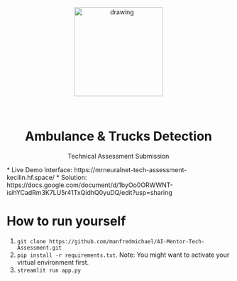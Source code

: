 

<div align="center">
<img src="https://play-lh.googleusercontent.com/b5rTCsOUSkrwQTznCDQh1uKolRKmGLXqKLVqlMb0n4_1_QVEeLK63qA6P2nwnKxP_kA" alt="drawing" width="200"/>
  
<br/>
<br/>
<br/>

# Ambulance & Trucks Detection
Technical Assessment Submission
</div>
* Live Demo Interface: https://mrneuralnet-tech-assessment-kecilin.hf.space/
* Solution: https://docs.google.com/document/d/1byOo0ORWWNT-isihYCadRm3K7LU5r41TxQidhQ0yuDQ/edit?usp=sharing

# How to run yourself

1. `git clone https://github.com/manfredmichael/AI-Mentor-Tech-Assessment.git`
2. `pip install -r requirements.txt`. Note: You might want to activate your virtual environment first.
3. `streamlit run app.py`

